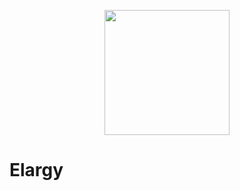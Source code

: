 <p align="center">
  <a href="#"><img src="https://i.imgur.com/MNS07wJ.png?1" height="200"></a>
</p>

# Elargy
